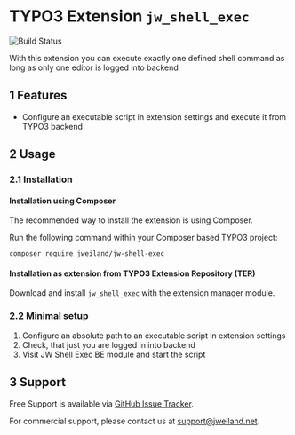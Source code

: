 # TYPO3 Extension `jw_shell_exec`

![Build Status](https://github.com/jweiland-net/jw_shell_exec/workflows/CI/badge.svg)

With this extension you can execute exactly one defined shell command as long as only
one editor is logged into backend

## 1 Features

* Configure an executable script in extension settings and execute it from TYPO3 backend

## 2 Usage

### 2.1 Installation

#### Installation using Composer

The recommended way to install the extension is using Composer.

Run the following command within your Composer based TYPO3 project:

```
composer require jweiland/jw-shell-exec
```

#### Installation as extension from TYPO3 Extension Repository (TER)

Download and install `jw_shell_exec` with the extension manager module.

### 2.2 Minimal setup

1) Configure an absolute path to an executable script in extension settings
2) Check, that just you are logged in into backend
3) Visit JW Shell Exec BE module and start the script

## 3 Support

Free Support is available via [GitHub Issue Tracker](https://github.com/jweiland-net/jw_shell_exec/issues).

For commercial support, please contact us at [support@jweiland.net](support@jweiland.net).
